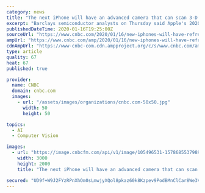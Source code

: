 ```yaml
---
category: news
title: "The next iPhone will have an advanced camera that can scan 3-D objects, Barclays says"
excerpt: "Barclays semiconductor analysts on Thursday said Apple's 2020 iPhones will have a refreshed version of Face ID and new time of flight camera sensors. The sensors could be used to improve portrait pictures and augmented reality apps."
publishedDateTime: 2020-01-16T19:25:00Z
sourceUrl: "https://www.cnbc.com/2020/01/16/new-iphones-will-have-refreshed-face-id-and-3d-camera-barclays.html"
ampUrl: "https://www.cnbc.com/amp/2020/01/16/new-iphones-will-have-refreshed-face-id-and-3d-camera-barclays.html"
cdnAmpUrl: "https://www-cnbc-com.cdn.ampproject.org/c/s/www.cnbc.com/amp/2020/01/16/new-iphones-will-have-refreshed-face-id-and-3d-camera-barclays.html"
type: article
quality: 67
heat: 67
published: true

provider:
  name: CNBC
  domain: cnbc.com
  images:
    - url: "/assets/images/organizations/cnbc.com-50x50.jpg"
      width: 50
      height: 50

topics:
  - AI
  - Computer Vision

images:
  - url: "https://image.cnbcfm.com/api/v1/image/105496531-1578685537989tim.jpg?v=1579089697"
    width: 3000
    height: 2000
    title: "The next iPhone will have an advanced camera that can scan 3-D objects, Barclays says"

secured: "UD9f+W9J2FYzRPnXhOm0sLmwjyXQol8pkaz60k8Kzpev9PodBMnClCar8We3Vwpe5rTU4HCjZMFbNd4eYxwQ3k8RlnAv5xr8to1DNyJx1H57yDSLqj4S2hnEeO7Y1kvrFnrfxnabLf55T0FBw4ABj4oNfnTd/ymTROzPov+8HJ/g8j2Ju7QB/y6xy5xKIK+zLlxgTEf8tP7ymzUvitvX9eFcYQ7YkomOO0Yv5h7kPOSAo1G/sbLYm0hnEMGVN7ouDIU+jvAWAMHZNsOF7LsKe3c+1dfDw2Ir9QciyNoN8ZeDyzqNQufDQAoGhLyoE9Hhqo5Yj/VQ2JXUbTQixJ9ofjePeGezbjN94tijkzvq4yYZwfqOy+W337U+FGQY7iafrIGV9/rblEmUlNU2b/lriL/PPVKDbvZLthjNAJP+ljSPG9uAvKMwQcKU4wL6DKh8QaIveAoIY1ix/IypgU3rrA==;zfASh91XLhM9vdo49OcTrw=="
---
```


